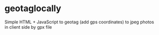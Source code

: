 # geotaglocally
Simple HTML + JavaScript to geotag (add gps coordinates) to jpeg photos in client side by gpx file
